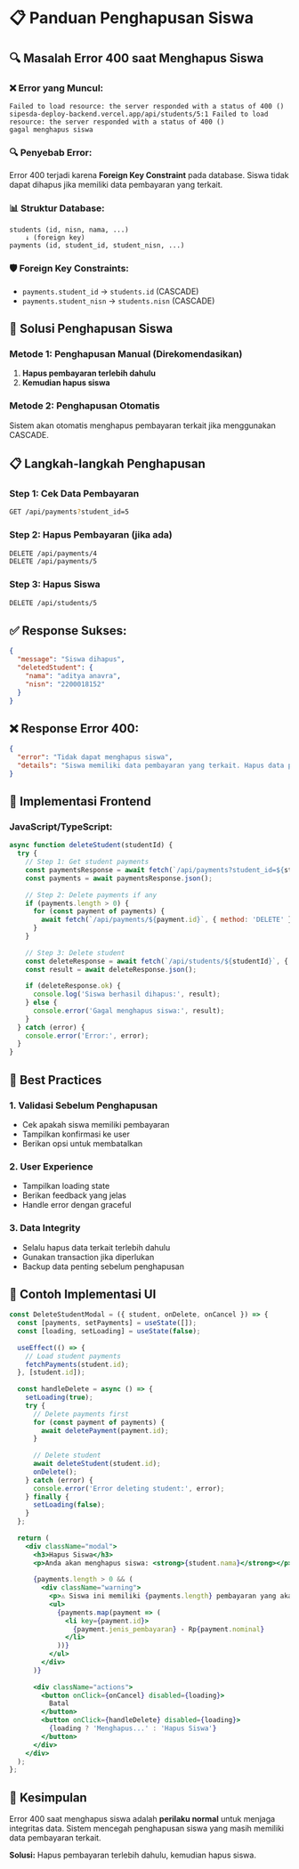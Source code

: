 # 📋 Panduan Penghapusan Siswa

## 🔍 **Masalah Error 400 saat Menghapus Siswa**

### ❌ **Error yang Muncul:**
```
Failed to load resource: the server responded with a status of 400 ()
sipesda-deploy-backend.vercel.app/api/students/5:1 Failed to load resource: the server responded with a status of 400 ()
gagal menghapus siswa
```

### 🔍 **Penyebab Error:**
Error 400 terjadi karena **Foreign Key Constraint** pada database. Siswa tidak dapat dihapus jika memiliki data pembayaran yang terkait.

### 📊 **Struktur Database:**
```
students (id, nisn, nama, ...)
    ↓ (foreign key)
payments (id, student_id, student_nisn, ...)
```

### 🛡️ **Foreign Key Constraints:**
- `payments.student_id` → `students.id` (CASCADE)
- `payments.student_nisn` → `students.nisn` (CASCADE)

## 🔧 **Solusi Penghapusan Siswa**

### **Metode 1: Penghapusan Manual (Direkomendasikan)**
1. **Hapus pembayaran terlebih dahulu**
2. **Kemudian hapus siswa**

### **Metode 2: Penghapusan Otomatis**
Sistem akan otomatis menghapus pembayaran terkait jika menggunakan CASCADE.

## 📋 **Langkah-langkah Penghapusan**

### **Step 1: Cek Data Pembayaran**
```bash
GET /api/payments?student_id=5
```

### **Step 2: Hapus Pembayaran (jika ada)**
```bash
DELETE /api/payments/4
DELETE /api/payments/5
```

### **Step 3: Hapus Siswa**
```bash
DELETE /api/students/5
```

## ✅ **Response Sukses:**
```json
{
  "message": "Siswa dihapus",
  "deletedStudent": {
    "nama": "aditya anavra",
    "nisn": "2200018152"
  }
}
```

## ❌ **Response Error 400:**
```json
{
  "error": "Tidak dapat menghapus siswa",
  "details": "Siswa memiliki data pembayaran yang terkait. Hapus data pembayaran terlebih dahulu."
}
```

## 🔄 **Implementasi Frontend**

### **JavaScript/TypeScript:**
```javascript
async function deleteStudent(studentId) {
  try {
    // Step 1: Get student payments
    const paymentsResponse = await fetch(`/api/payments?student_id=${studentId}`);
    const payments = await paymentsResponse.json();
    
    // Step 2: Delete payments if any
    if (payments.length > 0) {
      for (const payment of payments) {
        await fetch(`/api/payments/${payment.id}`, { method: 'DELETE' });
      }
    }
    
    // Step 3: Delete student
    const deleteResponse = await fetch(`/api/students/${studentId}`, { method: 'DELETE' });
    const result = await deleteResponse.json();
    
    if (deleteResponse.ok) {
      console.log('Siswa berhasil dihapus:', result);
    } else {
      console.error('Gagal menghapus siswa:', result);
    }
  } catch (error) {
    console.error('Error:', error);
  }
}
```

## 🎯 **Best Practices**

### **1. Validasi Sebelum Penghapusan**
- Cek apakah siswa memiliki pembayaran
- Tampilkan konfirmasi ke user
- Berikan opsi untuk membatalkan

### **2. User Experience**
- Tampilkan loading state
- Berikan feedback yang jelas
- Handle error dengan graceful

### **3. Data Integrity**
- Selalu hapus data terkait terlebih dahulu
- Gunakan transaction jika diperlukan
- Backup data penting sebelum penghapusan

## 📝 **Contoh Implementasi UI**

```jsx
const DeleteStudentModal = ({ student, onDelete, onCancel }) => {
  const [payments, setPayments] = useState([]);
  const [loading, setLoading] = useState(false);
  
  useEffect(() => {
    // Load student payments
    fetchPayments(student.id);
  }, [student.id]);
  
  const handleDelete = async () => {
    setLoading(true);
    try {
      // Delete payments first
      for (const payment of payments) {
        await deletePayment(payment.id);
      }
      
      // Delete student
      await deleteStudent(student.id);
      onDelete();
    } catch (error) {
      console.error('Error deleting student:', error);
    } finally {
      setLoading(false);
    }
  };
  
  return (
    <div className="modal">
      <h3>Hapus Siswa</h3>
      <p>Anda akan menghapus siswa: <strong>{student.nama}</strong></p>
      
      {payments.length > 0 && (
        <div className="warning">
          <p>⚠️ Siswa ini memiliki {payments.length} pembayaran yang akan dihapus juga:</p>
          <ul>
            {payments.map(payment => (
              <li key={payment.id}>
                {payment.jenis_pembayaran} - Rp{payment.nominal}
              </li>
            ))}
          </ul>
        </div>
      )}
      
      <div className="actions">
        <button onClick={onCancel} disabled={loading}>
          Batal
        </button>
        <button onClick={handleDelete} disabled={loading}>
          {loading ? 'Menghapus...' : 'Hapus Siswa'}
        </button>
      </div>
    </div>
  );
};
```

## 🎉 **Kesimpulan**

Error 400 saat menghapus siswa adalah **perilaku normal** untuk menjaga integritas data. Sistem mencegah penghapusan siswa yang masih memiliki data pembayaran terkait.

**Solusi:** Hapus pembayaran terlebih dahulu, kemudian hapus siswa. 